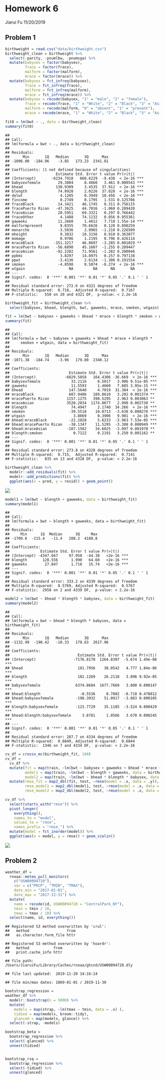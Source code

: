 Homework 6
================
Jiarui Fu
11/20/2019

## Problem 1

``` r
birthweight = read.csv("data/birthweight.csv") 
birthweight_clean = birthweight %>%  
  select(-parity, -pnumlbw, -pnumsga) %>%
  mutate(babysex = factor(babysex),
         frace = factor(frace),
         malform = factor(malform),
         mrace = factor(mrace)) %>% 
  mutate(babysex = fct_infreq(babysex),
         frace = fct_infreq(frace),
         malform = fct_infreq(malform),
         mrace = fct_infreq(mrace)) %>% 
  mutate(babysex = recode(babysex, "1" = "male", "2" = "female"),
         frace = recode(frace, "1" = "White", "2" = "Black", "3" = "Asian", "4" = "Puerto Rican", "8" = "Other", "9" = "Unknown"),
         malform = recode(malform, "0" = "absent", "1" = "present"),
         mrace = recode(mrace, "1" = "White", "2" = "Black", "3" = "Asian", "4" = "Puerto Rican", "8" = "Other"))

fit0 = lm(bwt ~ ., data = birthweight_clean)
summary(fit0)
```

    ## 
    ## Call:
    ## lm(formula = bwt ~ ., data = birthweight_clean)
    ## 
    ## Residuals:
    ##      Min       1Q   Median       3Q      Max 
    ## -1096.00  -184.96    -3.85   173.23  2341.81 
    ## 
    ## Coefficients: (1 not defined because of singularities)
    ##                     Estimate Std. Error t value Pr(>|t|)    
    ## (Intercept)       -6234.7918   660.6229  -9.438  < 2e-16 ***
    ## babysexfemale        29.3004     8.4660   3.461 0.000543 ***
    ## bhead               130.9309     3.4535  37.912  < 2e-16 ***
    ## blength              74.8920     2.0226  37.028  < 2e-16 ***
    ## delwt                 4.1285     0.3949  10.456  < 2e-16 ***
    ## fincome               0.2749     0.1795   1.531 0.125786    
    ## fraceBlack           14.3421    46.1745   0.311 0.756115    
    ## fracePuerto Rican   -47.3625    44.7016  -1.060 0.289420    
    ## fraceAsian           20.5951    69.3321   0.297 0.766442    
    ## fraceOther            4.1488    74.1132   0.056 0.955361    
    ## gaweeks              11.2660     1.4612   7.710 1.55e-14 ***
    ## malformpresent        9.0355    70.6626   0.128 0.898259    
    ## menarche             -3.5036     2.8965  -1.210 0.226509    
    ## mheight               9.3832    10.3156   0.910 0.363077    
    ## momage                0.9706     1.2195   0.796 0.426114    
    ## mraceBlack         -151.3217    46.0697  -3.285 0.001029 ** 
    ## mracePuerto Rican   -56.6890    45.1607  -1.255 0.209447    
    ## mraceAsian          -92.2202    71.9561  -1.282 0.200046    
    ## ppbmi                 3.8297    14.8975   0.257 0.797138    
    ## ppwt                 -3.4136     2.6134  -1.306 0.191554    
    ## smoken               -4.8598     0.5874  -8.274  < 2e-16 ***
    ## wtgain                    NA         NA      NA       NA    
    ## ---
    ## Signif. codes:  0 '***' 0.001 '**' 0.01 '*' 0.05 '.' 0.1 ' ' 1
    ## 
    ## Residual standard error: 272.6 on 4321 degrees of freedom
    ## Multiple R-squared:  0.718,  Adjusted R-squared:  0.7167 
    ## F-statistic:   550 on 20 and 4321 DF,  p-value: < 2.2e-16

``` r
birthweight_fit = birthweight_clean %>% 
  select(babysex, bhead, blength, bwt, gaweeks, mrace, smoken, wtgain) 

fit = lm(bwt ~ babysex + gaweeks + bhead * mrace + blength * smoken + wtgain, data = birthweight_fit)
summary(fit)
```

    ## 
    ## Call:
    ## lm(formula = bwt ~ babysex + gaweeks + bhead * mrace + blength * 
    ##     smoken + wtgain, data = birthweight_fit)
    ## 
    ## Residuals:
    ##      Min       1Q   Median       3Q      Max 
    ## -1071.38  -184.74    -3.96   179.80  2340.12 
    ## 
    ## Coefficients:
    ##                           Estimate Std. Error t value Pr(>|t|)    
    ## (Intercept)             -6029.5058   164.4306 -36.669  < 2e-16 ***
    ## babysexfemale              33.2116     8.5017   3.906 9.51e-05 ***
    ## gaweeks                    11.5593     1.4660   7.885 3.95e-15 ***
    ## bhead                     147.5640     4.7019  31.384  < 2e-16 ***
    ## mraceBlack                607.9486   189.8610   3.202 0.001374 ** 
    ## mracePuerto Rican        1157.1275   390.5295   2.963 0.003063 ** 
    ## mraceAsian               3520.2834  1174.0677   2.998 0.002730 ** 
    ## blength                    74.4947     2.1740  34.266  < 2e-16 ***
    ## smoken                    -39.5518    10.8713  -3.638 0.000278 ***
    ## wtgain                      3.8669     0.3906   9.901  < 2e-16 ***
    ## bhead:mraceBlack          -22.2828     5.6233  -3.963 7.53e-05 ***
    ## bhead:mracePuerto Rican   -38.1347    11.5295  -3.308 0.000949 ***
    ## bhead:mraceAsian         -107.1502    34.6025  -3.097 0.001970 ** 
    ## blength:smoken              0.7122     0.2191   3.250 0.001162 ** 
    ## ---
    ## Signif. codes:  0 '***' 0.001 '**' 0.01 '*' 0.05 '.' 0.1 ' ' 1
    ## 
    ## Residual standard error: 273.8 on 4328 degrees of freedom
    ## Multiple R-squared:  0.715,  Adjusted R-squared:  0.7141 
    ## F-statistic:   835 on 13 and 4328 DF,  p-value: < 2.2e-16

``` r
birthweight_clean %>% 
  modelr::add_residuals(fit) %>% 
  modelr::add_predictions(fit) %>% 
  ggplot(aes(x = pred, y = resid)) + geom_point() 
```

![](p8105_hw6_jf3285_files/figure-gfm/unnamed-chunk-1-1.png)<!-- -->

``` r
model1 = lm(bwt ~ blength + gaweeks, data = birthweight_fit)
summary(model1)
```

    ## 
    ## Call:
    ## lm(formula = bwt ~ blength + gaweeks, data = birthweight_fit)
    ## 
    ## Residuals:
    ##     Min      1Q  Median      3Q     Max 
    ## -1709.6  -215.4   -11.4   208.2  4188.8 
    ## 
    ## Coefficients:
    ##              Estimate Std. Error t value Pr(>|t|)    
    ## (Intercept) -4347.667     97.958  -44.38   <2e-16 ***
    ## blength       128.556      1.990   64.60   <2e-16 ***
    ## gaweeks        27.047      1.718   15.74   <2e-16 ***
    ## ---
    ## Signif. codes:  0 '***' 0.001 '**' 0.01 '*' 0.05 '.' 0.1 ' ' 1
    ## 
    ## Residual standard error: 333.2 on 4339 degrees of freedom
    ## Multiple R-squared:  0.5769, Adjusted R-squared:  0.5767 
    ## F-statistic:  2958 on 2 and 4339 DF,  p-value: < 2.2e-16

``` r
model2 = lm(bwt ~ bhead * blength * babysex, data = birthweight_fit)
summary(model2)
```

    ## 
    ## Call:
    ## lm(formula = bwt ~ bhead * blength * babysex, data = birthweight_fit)
    ## 
    ## Residuals:
    ##      Min       1Q   Median       3Q      Max 
    ## -1132.99  -190.42   -10.33   178.63  2617.96 
    ## 
    ## Coefficients:
    ##                               Estimate Std. Error t value Pr(>|t|)    
    ## (Intercept)                 -7176.8170  1264.8397  -5.674 1.49e-08 ***
    ## bhead                         181.7956    38.0542   4.777 1.84e-06 ***
    ## blength                       102.1269    26.2118   3.896 9.92e-05 ***
    ## babysexfemale                6374.8684  1677.7669   3.800 0.000147 ***
    ## bhead:blength                  -0.5536     0.7802  -0.710 0.478012    
    ## bhead:babysexfemale          -198.3932    51.0917  -3.883 0.000105 ***
    ## blength:babysexfemale        -123.7729    35.1185  -3.524 0.000429 ***
    ## bhead:blength:babysexfemale     3.8781     1.0566   3.670 0.000245 ***
    ## ---
    ## Signif. codes:  0 '***' 0.001 '**' 0.01 '*' 0.05 '.' 0.1 ' ' 1
    ## 
    ## Residual standard error: 287.7 on 4334 degrees of freedom
    ## Multiple R-squared:  0.6849, Adjusted R-squared:  0.6844 
    ## F-statistic:  1346 on 7 and 4334 DF,  p-value: < 2.2e-16

``` r
cv_df = crossv_mc(birthweight_fit, 100)
cv_df = 
  cv_df %>% 
  mutate(fit = map(train, ~lm(bwt ~ babysex + gaweeks + bhead * mrace + blength * smoken + wtgain, data = birthweight_fit)),
         model1 = map(train, ~lm(bwt ~ blength + gaweeks, data = birthweight_fit)),
         model2 = map(train, ~lm(bwt ~ bhead * blength * babysex, data = birthweight_fit))) %>% 
  mutate(rmse_fit = map2_dbl(fit, test, ~rmse(model = .x, data = .y)),
         rmse_model1 = map2_dbl(model1, test, ~rmse(model = .x, data = .y)),
         rmse_model2 = map2_dbl(model2, test, ~rmse(model = .x, data = .y)))

cv_df %>% 
  select(starts_with("rmse")) %>% 
  pivot_longer(
    everything(),
    names_to = "model", 
    values_to = "rmse",
    names_prefix = "rmse_") %>% 
  mutate(model = fct_inorder(model)) %>% 
  ggplot(aes(x = model, y = rmse)) + geom_violin()
```

![](p8105_hw6_jf3285_files/figure-gfm/unnamed-chunk-1-2.png)<!-- -->

## Problem 2

``` r
weather_df = 
  rnoaa::meteo_pull_monitors(
    c("USW00094728"),
    var = c("PRCP", "TMIN", "TMAX"), 
    date_min = "2017-01-01",
    date_max = "2017-12-31") %>%
  mutate(
    name = recode(id, USW00094728 = "CentralPark_NY"),
    tmin = tmin / 10,
    tmax = tmax / 10) %>%
  select(name, id, everything())
```

    ## Registered S3 method overwritten by 'crul':
    ##   method                 from
    ##   as.character.form_file httr

    ## Registered S3 method overwritten by 'hoardr':
    ##   method           from
    ##   print.cache_info httr

    ## file path:          /Users/JiaruiFu/Library/Caches/rnoaa/ghcnd/USW00094728.dly

    ## file last updated:  2019-11-20 14:16:14

    ## file min/max dates: 1869-01-01 / 2019-11-30

``` r
bootstrap_regression = 
weather_df %>% 
  modelr::bootstrap(n = 5000) %>% 
  mutate(
    models = map(strap, ~lm(tmax ~ tmin, data = .x) ),
    tidied = map(models, broom::tidy),
    glanced = map(models, glance)) %>% 
  select(-strap, -models) 

bootstrap_beta = 
  bootstrap_regression %>% 
  select(-glanced) %>% 
  unnest(tidied) 


bootstrap_rsq = 
  bootstrap_regression %>% 
  select(-tidied) %>% 
  unnest(glanced)
```
